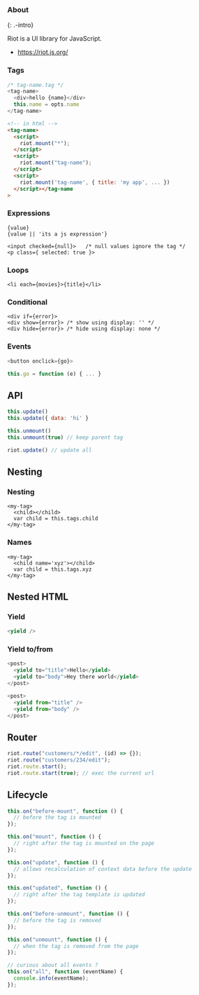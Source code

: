 ### About

{: .-intro}

Riot is a UI library for JavaScript.

- <https://riot.js.org/>

### Tags

```js
/* tag-name.tag */
<tag-name>
  <div>hello {name}</div>
  this.name = opts.name
</tag-name>
```

```html
<!-- in html -->
<tag-name>
  <script>
    riot.mount("*");
  </script>
  <script>
    riot.mount("tag-name");
  </script>
  <script>
    riot.mount('tag-name', { title: 'my app', ... })
  </script></tag-name
>
```

### Expressions

```
{value}
{value || 'its a js expression'}

<input checked={null}>   /* null values ignore the tag */
<p class={ selected: true }>
```

### Loops

```
<li each={movies}>{title}</li>
```

### Conditional

```
<div if={error}>
<div show={error}> /* show using display: '' */
<div hide={error}> /* hide using display: none */
```

### Events

```js
<button onclick={go}>

this.go = function (e) { ... }
```

## API

```js
this.update()
this.update({ data: 'hi' }

this.unmount()
this.unmount(true) // keep parent tag

riot.update() // update all
```

## Nesting

### Nesting

```
<my-tag>
  <child></child>
  var child = this.tags.child
</my-tag>
```

### Names

```
<my-tag>
  <child name='xyz'></child>
  var child = this.tags.xyz
</my-tag>
```

## Nested HTML

### Yield

```js
<yield />
```

### Yield to/from

```js
<post>
  <yield to="title">Hello</yield>
  <yield to="body">Hey there world</yield>
</post>
```

```js
<post>
  <yield from="title" />
  <yield from="body" />
</post>
```

## Router

```js
riot.route("customers/*/edit", (id) => {});
riot.route("customers/234/edit");
riot.route.start();
riot.route.start(true); // exec the current url
```

## Lifecycle

```js
this.on("before-mount", function () {
  // before the tag is mounted
});

this.on("mount", function () {
  // right after the tag is mounted on the page
});

this.on("update", function () {
  // allows recalculation of context data before the update
});

this.on("updated", function () {
  // right after the tag template is updated
});

this.on("before-unmount", function () {
  // before the tag is removed
});

this.on("unmount", function () {
  // when the tag is removed from the page
});

// curious about all events ?
this.on("all", function (eventName) {
  console.info(eventName);
});
```
